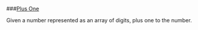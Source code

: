 ###[Plus One](http://leetcode.com/onlinejudge#question_66)

Given a number represented as an array of digits, plus one to the number.